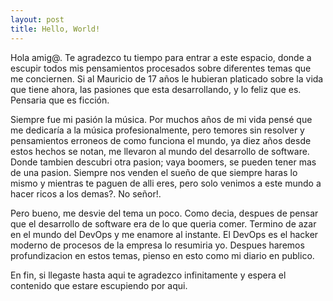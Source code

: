 ```yaml
---
layout: post
title: Hello, World!
---
```


Hola amig@. Te agradezco tu tiempo para entrar a este espacio, donde  a escupir todos mis pensamientos procesados sobre diferentes temas que me conciernen. Si al Mauricio de 17 años le hubieran platicado sobre la vida que tiene ahora, las pasiones que esta desarrollando, y lo feliz que es. Pensaria que es ficción.

Siempre fue mi pasión la música. Por muchos años de mi vida pensé que me dedicaría a la música profesionalmente, pero temores sin resolver y pensamientos erroneos de como funciona el mundo, ya diez años desde estos hechos se notan, me llevaron al mundo del desarrollo de software. Donde tambien descubri otra pasion; vaya boomers, se pueden tener mas de una pasion. Siempre nos venden el sueño de que siempre haras lo mismo y mientras te paguen de alli eres, pero solo venimos a este mundo a hacer ricos a los demas?. No señor!.

Pero bueno, me desvie del tema un poco. Como decia, despues de pensar que el desarrollo de software era de lo que queria comer. Termino de azar en el mundo del DevOps y me enamore al instante. El DevOps es el hacker moderno de procesos de la empresa lo resumiria yo. Despues haremos profundizacion en estos temas, pienso en esto como mi diario en publico.

En fin, si llegaste hasta aqui te agradezco infinitamente y espera el contenido que estare escupiendo por aqui.

